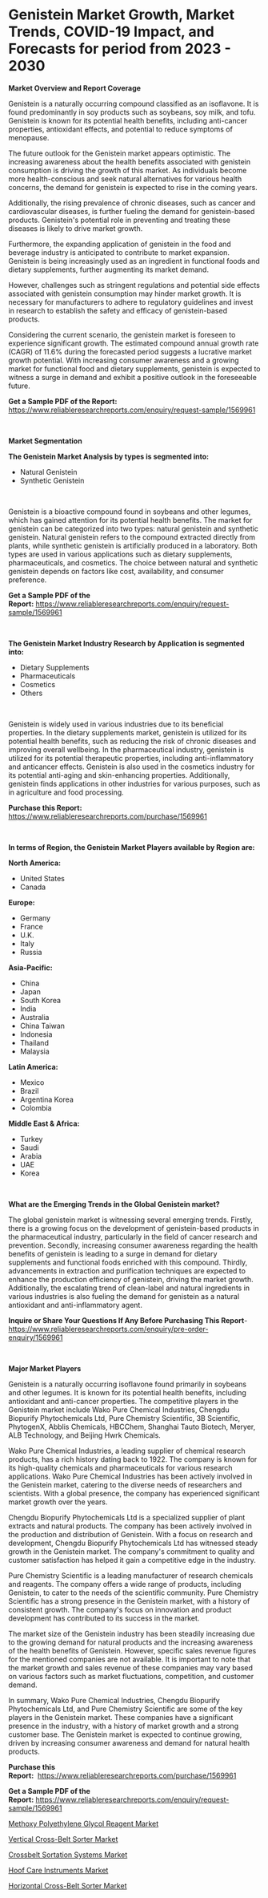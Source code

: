 <p><h1>Genistein Market Growth, Market Trends, COVID-19 Impact, and Forecasts for period from 2023 - 2030</h1></p><p><strong>Market Overview and Report Coverage</strong></p>
<p><p>Genistein is a naturally occurring compound classified as an isoflavone. It is found predominantly in soy products such as soybeans, soy milk, and tofu. Genistein is known for its potential health benefits, including anti-cancer properties, antioxidant effects, and potential to reduce symptoms of menopause.</p><p>The future outlook for the Genistein market appears optimistic. The increasing awareness about the health benefits associated with genistein consumption is driving the growth of this market. As individuals become more health-conscious and seek natural alternatives for various health concerns, the demand for genistein is expected to rise in the coming years.</p><p>Additionally, the rising prevalence of chronic diseases, such as cancer and cardiovascular diseases, is further fueling the demand for genistein-based products. Genistein's potential role in preventing and treating these diseases is likely to drive market growth.</p><p>Furthermore, the expanding application of genistein in the food and beverage industry is anticipated to contribute to market expansion. Genistein is being increasingly used as an ingredient in functional foods and dietary supplements, further augmenting its market demand.</p><p>However, challenges such as stringent regulations and potential side effects associated with genistein consumption may hinder market growth. It is necessary for manufacturers to adhere to regulatory guidelines and invest in research to establish the safety and efficacy of genistein-based products.</p><p>Considering the current scenario, the genistein market is foreseen to experience significant growth. The estimated compound annual growth rate (CAGR) of 11.6% during the forecasted period suggests a lucrative market growth potential. With increasing consumer awareness and a growing market for functional food and dietary supplements, genistein is expected to witness a surge in demand and exhibit a positive outlook in the foreseeable future.</p></p>
<p><strong>Get a Sample PDF of the Report:</strong> <a href="https://www.reliableresearchreports.com/enquiry/request-sample/1569961">https://www.reliableresearchreports.com/enquiry/request-sample/1569961</a></p>
<p>&nbsp;</p>
<p><strong>Market Segmentation</strong></p>
<p><strong>The Genistein Market Analysis by types is segmented into:</strong></p>
<p><ul><li>Natural Genistein</li><li>Synthetic Genistein</li></ul></p>
<p>&nbsp;</p>
<p><p>Genistein is a bioactive compound found in soybeans and other legumes, which has gained attention for its potential health benefits. The market for genistein can be categorized into two types: natural genistein and synthetic genistein. Natural genistein refers to the compound extracted directly from plants, while synthetic genistein is artificially produced in a laboratory. Both types are used in various applications such as dietary supplements, pharmaceuticals, and cosmetics. The choice between natural and synthetic genistein depends on factors like cost, availability, and consumer preference.</p></p>
<p><strong>Get a Sample PDF of the Report:</strong>&nbsp;<a href="https://www.reliableresearchreports.com/enquiry/request-sample/1569961">https://www.reliableresearchreports.com/enquiry/request-sample/1569961</a></p>
<p>&nbsp;</p>
<p><strong>The Genistein Market Industry Research by Application is segmented into:</strong></p>
<p><ul><li>Dietary Supplements</li><li>Pharmaceuticals</li><li>Cosmetics</li><li>Others</li></ul></p>
<p>&nbsp;</p>
<p><p>Genistein is widely used in various industries due to its beneficial properties. In the dietary supplements market, genistein is utilized for its potential health benefits, such as reducing the risk of chronic diseases and improving overall wellbeing. In the pharmaceutical industry, genistein is utilized for its potential therapeutic properties, including anti-inflammatory and anticancer effects. Genistein is also used in the cosmetics industry for its potential anti-aging and skin-enhancing properties. Additionally, genistein finds applications in other industries for various purposes, such as in agriculture and food processing.</p></p>
<p><strong>Purchase this Report:</strong>&nbsp; <a href="https://www.reliableresearchreports.com/purchase/1569961">https://www.reliableresearchreports.com/purchase/1569961</a></p>
<p>&nbsp;</p>
<p><strong>In terms of Region, the Genistein Market Players available by Region are:</strong></p>
<p>
    <p> <strong> North America: </strong>
        <ul>
            <li>United States</li>
            <li>Canada</li>
        </ul>
        </p> 
    <p> <strong> Europe: </strong>
        <ul>
            <li>Germany</li>
            <li>France</li>
            <li>U.K.</li>
            <li>Italy</li>
            <li>Russia</li>
        </ul>
        </p> 
    <p> <strong> Asia-Pacific: </strong>
        <ul>
            <li>China</li>
            <li>Japan</li>
            <li>South Korea</li>
            <li>India</li>
            <li>Australia</li>
            <li>China Taiwan</li>
            <li>Indonesia</li>
            <li>Thailand</li>
            <li>Malaysia</li>
        </ul>
        </p> 
    <p> <strong> Latin America: </strong>
        <ul>
            <li>Mexico</li>
            <li>Brazil</li>
            <li>Argentina Korea</li>
            <li>Colombia</li>
        </ul>
        </p> 
    <p> <strong> Middle East & Africa: </strong>
        <ul>
            <li>Turkey</li>
            <li>Saudi</li>
            <li>Arabia</li>
            <li>UAE</li>
            <li>Korea</li>
        </ul>
    </p>
    </p>
<p>&nbsp;</p>
<p><strong>What are the Emerging Trends in the Global Genistein market?</strong></p>
<p><p>The global genistein market is witnessing several emerging trends. Firstly, there is a growing focus on the development of genistein-based products in the pharmaceutical industry, particularly in the field of cancer research and prevention. Secondly, increasing consumer awareness regarding the health benefits of genistein is leading to a surge in demand for dietary supplements and functional foods enriched with this compound. Thirdly, advancements in extraction and purification techniques are expected to enhance the production efficiency of genistein, driving the market growth. Additionally, the escalating trend of clean-label and natural ingredients in various industries is also fueling the demand for genistein as a natural antioxidant and anti-inflammatory agent.</p></p>
<p><strong>Inquire or Share Your Questions If Any Before Purchasing This Report</strong>- <a href="https://www.reliableresearchreports.com/enquiry/pre-order-enquiry/1569961">https://www.reliableresearchreports.com/enquiry/pre-order-enquiry/1569961</a></p>
<p>&nbsp;</p>
<p><strong>Major Market Players</strong></p>
<p><p>Genistein is a naturally occurring isoflavone found primarily in soybeans and other legumes. It is known for its potential health benefits, including antioxidant and anti-cancer properties. The competitive players in the Genistein market include Wako Pure Chemical Industries, Chengdu Biopurify Phytochemicals Ltd, Pure Chemistry Scientific, 3B Scientific, PhytogenX, Abblis Chemicals, HBCChem, Shanghai Tauto Biotech, Meryer, ALB Technology, and Beijing Hwrk Chemicals.</p><p>Wako Pure Chemical Industries, a leading supplier of chemical research products, has a rich history dating back to 1922. The company is known for its high-quality chemicals and pharmaceuticals for various research applications. Wako Pure Chemical Industries has been actively involved in the Genistein market, catering to the diverse needs of researchers and scientists. With a global presence, the company has experienced significant market growth over the years.</p><p>Chengdu Biopurify Phytochemicals Ltd is a specialized supplier of plant extracts and natural products. The company has been actively involved in the production and distribution of Genistein. With a focus on research and development, Chengdu Biopurify Phytochemicals Ltd has witnessed steady growth in the Genistein market. The company's commitment to quality and customer satisfaction has helped it gain a competitive edge in the industry.</p><p>Pure Chemistry Scientific is a leading manufacturer of research chemicals and reagents. The company offers a wide range of products, including Genistein, to cater to the needs of the scientific community. Pure Chemistry Scientific has a strong presence in the Genistein market, with a history of consistent growth. The company's focus on innovation and product development has contributed to its success in the market.</p><p>The market size of the Genistein industry has been steadily increasing due to the growing demand for natural products and the increasing awareness of the health benefits of Genistein. However, specific sales revenue figures for the mentioned companies are not available. It is important to note that the market growth and sales revenue of these companies may vary based on various factors such as market fluctuations, competition, and customer demand.</p><p>In summary, Wako Pure Chemical Industries, Chengdu Biopurify Phytochemicals Ltd, and Pure Chemistry Scientific are some of the key players in the Genistein market. These companies have a significant presence in the industry, with a history of market growth and a strong customer base. The Genistein market is expected to continue growing, driven by increasing consumer awareness and demand for natural health products.</p></p>
<p><strong>Purchase this Report:</strong>&nbsp;&nbsp;<a href="https://www.reliableresearchreports.com/purchase/1569961">https://www.reliableresearchreports.com/purchase/1569961</a></p>
<p></p>
<p><strong>Get a Sample PDF of the Report:</strong>&nbsp;<a href="https://www.reliableresearchreports.com/enquiry/request-sample/1569961">https://www.reliableresearchreports.com/enquiry/request-sample/1569961</a></p>
<p><p><a href="https://medium.com/@taniawisozk2023/analyzing-methoxy-polyethylene-glycol-reagent-market-global-industry-perspective-and-forecast-2c2bffe6f051">Methoxy Polyethylene Glycol Reagent Market</a></p><p><a href="https://www.linkedin.com/pulse/vertical-cross-belt-sorter-market-size-2023-2030-global/">Vertical Cross-Belt Sorter Market</a></p><p><a href="https://www.linkedin.com/pulse/crossbelt-sortation-systems-market-insights-players-forecast/">Crossbelt Sortation Systems Market</a></p><p><a href="https://medium.com/@sigridrobel/hoof-care-instruments-market-analysis-and-sze-forecasted-for-period-from-2023-to-2030-e22d9b216e2e">Hoof Care Instruments Market</a></p><p><a href="https://www.linkedin.com/pulse/horizontal-cross-belt-sorter-market-size-2023-2030/">Horizontal Cross-Belt Sorter Market</a></p></p>